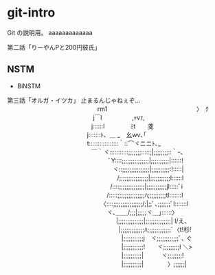 # git-intro
Git の説明用。
aaaaaaaaaaaaa

第二話「りーやんPと200円彼氏」

## NSTM
- BiNSTM

第三話「オルガ・イツカ」
止まるんじゃねぇぞ…
　　　　　　　　　　　　　　　rm1
　　　　　　　　　　　　　 　 〉　ｸ
　　　　　　　　　　　　　 　j￣l　　　　　,ｬvｧ,
　　　　　　　　　　　　　　j::::::l　　　　 ﾐt　　戔
　　　　　　　　　　　　　 j:::::::ﾄ、＿ _　幺wv､｢
　　　　　　　　　　　　　 t:::::::::::::::::｀::⌒ヾニニﾄ､_
　　　　　　　　　　　　　　￣｀ヾ:::::::::::;;;;;;;:::::;|;;;;;;;;::｀ｰ､
　　　　　　　　　　　　　　 　 　 ﾞY::::;;;;;;;;;;;;;;;|;;;;;;;;;;|::::::!
　　　　　　　　　　　　　　　　 　 ヾ::;;;;;;;;;;;;;;;|;;;;;;;;;;:!:::::|
　　　　　　　　　　　　　　　　　 　/;;;;;;;;;;;;;;;;|;;;;;;;;;;;l::::::l
　　　　　　　　　　　　　 　 　 　 /::::;;;;;;;;;;;;;;|;;;;;;;;;;;jl:::::ﾞi
　　　　　　　　　　　　　　　 　 /:::::;;;;;;;;;;;;;;;ﾊ;;;;;;;;;;tl:::::::l
　　　　　　　　　　　　　　　　〈::::;;;;;;;;;;;;;;;;/;|;;ﾞ､;;;;;;;ﾞl:::::::l
　　　　　　　　　　　　　　　 　 ヾ､＿＿/;;;|;;;;;ヾ＿｣::::::〉
　　　　　　　　　　　　　　 　 　 　 |;;;;;;;;;;;;;;|;;;;;;;;;;;;;;| l/え、
　　　　　　　　　　　　　　　　　 　 |;;;;;;;;;;;;;ﾊ;;;;;;;;;;;;;ﾞ〈t!杉!
　　　　　　　　　　　　　　　　　　　|;;;;;;;;;;;j　ヾ;;;;;;;;;;;;ﾞ､ ぐ
　　　　　　　　　　　　　　　　　　　|;;;;;;;;;;;!　　ヾ;;;;;;;;;l ＼>
　　　　　　　　　　　　　　　　　　　|;;;;;;;;;;|　　　ヾ;;;;;;;;!
　　　　　　　　　　　　　　　　　　　|;;;;;;;;;;|　　　　〉;;;;;;|
